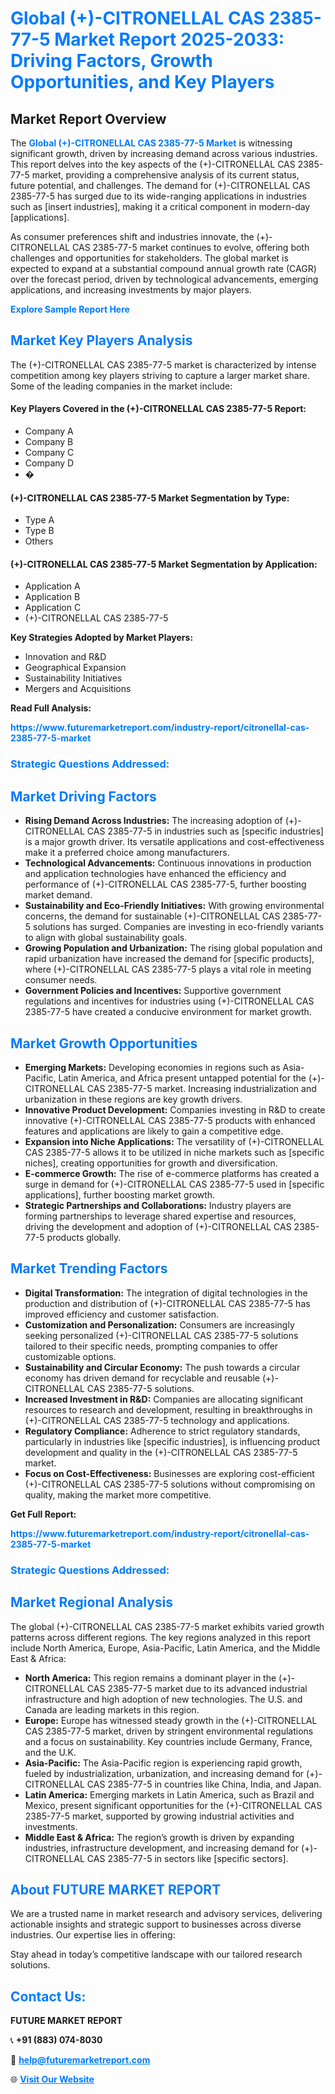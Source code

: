 <h1 style="color: #007BFF;">Global (+)-CITRONELLAL CAS 2385-77-5 Market Report 2025-2033: Driving Factors, Growth Opportunities, and Key Players</h1>

<section id="overview">
<h2>Market Report Overview</h2>
<p>The <a href="https://www.futuremarketreport.com/industry-report/citronellal-cas-2385-77-5-market" style="color: #007BFF; text-decoration: none;"><strong>Global (+)-CITRONELLAL CAS 2385-77-5 Market</strong></a> is witnessing significant growth, driven by increasing demand across various industries. This report delves into the key aspects of the (+)-CITRONELLAL CAS 2385-77-5 market, providing a comprehensive analysis of its current status, future potential, and challenges. The demand for (+)-CITRONELLAL CAS 2385-77-5 has surged due to its wide-ranging applications in industries such as [insert industries], making it a critical component in modern-day [applications].</p>
<p>As consumer preferences shift and industries innovate, the (+)-CITRONELLAL CAS 2385-77-5 market continues to evolve, offering both challenges and opportunities for stakeholders. The global market is expected to expand at a substantial compound annual growth rate (CAGR) over the forecast period, driven by technological advancements, emerging applications, and increasing investments by major players.</p>
</section>

<section id="overview">
<p><a href="https://www.futuremarketreport.com/request-sample/reportId=111263" style="color: #007BFF; text-decoration: none;"><strong>Explore Sample Report Here</strong></a></p>
</section>

<section id="key-players">
<h2 style="color: #007BFF;">Market Key Players Analysis</h2>
<p>The (+)-CITRONELLAL CAS 2385-77-5 market is characterized by intense competition among key players striving to capture a larger market share. Some of the leading companies in the market include:</p>
<h4>Key Players Covered in the (+)-CITRONELLAL CAS 2385-77-5 Report:</h4>
<ul><li>Company A</li><li>Company B</li><li>Company C</li><li>Company D</li><li>�</li></ul>
<h4>(+)-CITRONELLAL CAS 2385-77-5 Market Segmentation by Type:</h4>
<ul><li>Type A</li><li>Type B</li><li>Others</li></ul>

<h4>(+)-CITRONELLAL CAS 2385-77-5 Market Segmentation by Application:</h4>
<ul><li>Application A</li><li>Application B</li><li>Application C</li><li>(+)-CITRONELLAL CAS 2385-77-5</li></ul>
<p><strong>Key Strategies Adopted by Market Players:</strong></p>
<ul>
<li>Innovation and R&D</li>
<li>Geographical Expansion</li>
<li>Sustainability Initiatives</li>
<li>Mergers and Acquisitions</li>
</ul>
</section>

<section>
<p><strong>Read Full Analysis: </strong></p><a href="https://www.futuremarketreport.com/industry-report/citronellal-cas-2385-77-5-market" style="color: #007BFF; text-decoration: none;"><strong>https://www.futuremarketreport.com/industry-report/citronellal-cas-2385-77-5-market</strong></a>
<h3 style="color: #007BFF;">Strategic Questions Addressed:</h3>
</section>

<section id="driving-factors">
<h2 style="color: #007BFF;">Market Driving Factors</h2>
<ul>
<li><strong>Rising Demand Across Industries:</strong> The increasing adoption of (+)-CITRONELLAL CAS 2385-77-5 in industries such as [specific industries] is a major growth driver. Its versatile applications and cost-effectiveness make it a preferred choice among manufacturers.</li>
<li><strong>Technological Advancements:</strong> Continuous innovations in production and application technologies have enhanced the efficiency and performance of (+)-CITRONELLAL CAS 2385-77-5, further boosting market demand.</li>
<li><strong>Sustainability and Eco-Friendly Initiatives:</strong> With growing environmental concerns, the demand for sustainable (+)-CITRONELLAL CAS 2385-77-5 solutions has surged. Companies are investing in eco-friendly variants to align with global sustainability goals.</li>
<li><strong>Growing Population and Urbanization:</strong> The rising global population and rapid urbanization have increased the demand for [specific products], where (+)-CITRONELLAL CAS 2385-77-5 plays a vital role in meeting consumer needs.</li>
<li><strong>Government Policies and Incentives:</strong> Supportive government regulations and incentives for industries using (+)-CITRONELLAL CAS 2385-77-5 have created a conducive environment for market growth.</li>
</ul>
</section>

<section id="growth-opportunities">
<h2 style="color: #007BFF;">Market Growth Opportunities</h2>
<ul>
<li><strong>Emerging Markets:</strong> Developing economies in regions such as Asia-Pacific, Latin America, and Africa present untapped potential for the (+)-CITRONELLAL CAS 2385-77-5 market. Increasing industrialization and urbanization in these regions are key growth drivers.</li>
<li><strong>Innovative Product Development:</strong> Companies investing in R&D to create innovative (+)-CITRONELLAL CAS 2385-77-5 products with enhanced features and applications are likely to gain a competitive edge.</li>
<li><strong>Expansion into Niche Applications:</strong> The versatility of (+)-CITRONELLAL CAS 2385-77-5 allows it to be utilized in niche markets such as [specific niches], creating opportunities for growth and diversification.</li>
<li><strong>E-commerce Growth:</strong> The rise of e-commerce platforms has created a surge in demand for (+)-CITRONELLAL CAS 2385-77-5 used in [specific applications], further boosting market growth.</li>
<li><strong>Strategic Partnerships and Collaborations:</strong> Industry players are forming partnerships to leverage shared expertise and resources, driving the development and adoption of (+)-CITRONELLAL CAS 2385-77-5 products globally.</li>
</ul>
</section>

<section id="trending-factors">
<h2 style="color: #007BFF;">Market Trending Factors</h2>
<ul>
<li><strong>Digital Transformation:</strong> The integration of digital technologies in the production and distribution of (+)-CITRONELLAL CAS 2385-77-5 has improved efficiency and customer satisfaction.</li>
<li><strong>Customization and Personalization:</strong> Consumers are increasingly seeking personalized (+)-CITRONELLAL CAS 2385-77-5 solutions tailored to their specific needs, prompting companies to offer customizable options.</li>
<li><strong>Sustainability and Circular Economy:</strong> The push towards a circular economy has driven demand for recyclable and reusable (+)-CITRONELLAL CAS 2385-77-5 solutions.</li>
<li><strong>Increased Investment in R&D:</strong> Companies are allocating significant resources to research and development, resulting in breakthroughs in (+)-CITRONELLAL CAS 2385-77-5 technology and applications.</li>
<li><strong>Regulatory Compliance:</strong> Adherence to strict regulatory standards, particularly in industries like [specific industries], is influencing product development and quality in the (+)-CITRONELLAL CAS 2385-77-5 market.</li>
<li><strong>Focus on Cost-Effectiveness:</strong> Businesses are exploring cost-efficient (+)-CITRONELLAL CAS 2385-77-5 solutions without compromising on quality, making the market more competitive.</li>
</ul>
</section>

<section>
<p><strong>Get Full Report: </strong></p><a href="https://www.futuremarketreport.com/industry-report/citronellal-cas-2385-77-5-market" style="color: #007BFF; text-decoration: none;"><strong>https://www.futuremarketreport.com/industry-report/citronellal-cas-2385-77-5-market</strong></a>
<h3 style="color: #007BFF;">Strategic Questions Addressed:</h3>
</section>


<section id="regional-analysis">
<h2 style="color: #007BFF;">Market Regional Analysis</h2>
<p>The global (+)-CITRONELLAL CAS 2385-77-5 market exhibits varied growth patterns across different regions. The key regions analyzed in this report include North America, Europe, Asia-Pacific, Latin America, and the Middle East & Africa:</p>
<ul>
<li><strong>North America:</strong> This region remains a dominant player in the (+)-CITRONELLAL CAS 2385-77-5 market due to its advanced industrial infrastructure and high adoption of new technologies. The U.S. and Canada are leading markets in this region.</li>
<li><strong>Europe:</strong> Europe has witnessed steady growth in the (+)-CITRONELLAL CAS 2385-77-5 market, driven by stringent environmental regulations and a focus on sustainability. Key countries include Germany, France, and the U.K.</li>
<li><strong>Asia-Pacific:</strong> The Asia-Pacific region is experiencing rapid growth, fueled by industrialization, urbanization, and increasing demand for (+)-CITRONELLAL CAS 2385-77-5 in countries like China, India, and Japan.</li>
<li><strong>Latin America:</strong> Emerging markets in Latin America, such as Brazil and Mexico, present significant opportunities for the (+)-CITRONELLAL CAS 2385-77-5 market, supported by growing industrial activities and investments.</li>
<li><strong>Middle East & Africa:</strong> The region’s growth is driven by expanding industries, infrastructure development, and increasing demand for (+)-CITRONELLAL CAS 2385-77-5 in sectors like [specific sectors].</li>
</ul>
</section>

<footer>
<h2 style="color: #007BFF;">About FUTURE MARKET REPORT</h2>
<p>We are a trusted name in market research and advisory services, delivering actionable insights and strategic support to businesses across diverse industries. Our expertise lies in offering:</p>

<p>Stay ahead in today’s competitive landscape with our tailored research solutions.</p>

<h2 style="color: #007BFF;">Contact Us:</h2>
<p><strong>FUTURE MARKET REPORT</strong></p>
<p>📞 <strong>+91 (883) 074-8030</strong></p>
<p>📧 <strong><a href="mailto:help@futuremarketreport.com" style="color: #007BFF;">help@futuremarketreport.com</a></strong></p>
<p>🌐 <strong><a href="https://www.futuremarketreport.com/" style="color: #007BFF;">Visit Our Website</a></strong></p>
</footer>